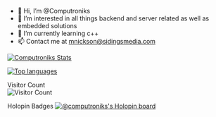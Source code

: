 - 👋 Hi, I’m @Computroniks
- 👀 I’m interested in all things backend and server related as well as embedded solutions
- 🌱 I’m currently learning c++
- 📫 Contact me at [mnickson@sidingsmedia.com](mailto:mnickson@sidingsmedia.com)
<!-- - 💞️ I’m looking to collaborate on ... -->
<!---
Computroniks/Computroniks is a ✨ special ✨ repository because its `README.md` (this file) appears on your GitHub profile.
You can click the Preview link to take a look at your changes.
--->
[![Computroniks Stats](https://github-readme-stats.vercel.app/api?username=computroniks&show_icons=true&theme=dark&count_private=true)](https://github.com/anuraghazra/github-readme-stats)

[![Top languages](https://github-readme-stats.vercel.app/api/top-langs/?username=computroniks&hide=roff&theme=dark)](https://github.com/anuraghazra/github-readme-stats)

Visitor Count  
![Visitor Count](https://profile-counter.glitch.me/computroniks/count.svg)

Holopin Badges
[![@computroniks's Holopin board](https://holopin.io/api/user/board?user=computroniks)](https://holopin.io/@computroniks)


